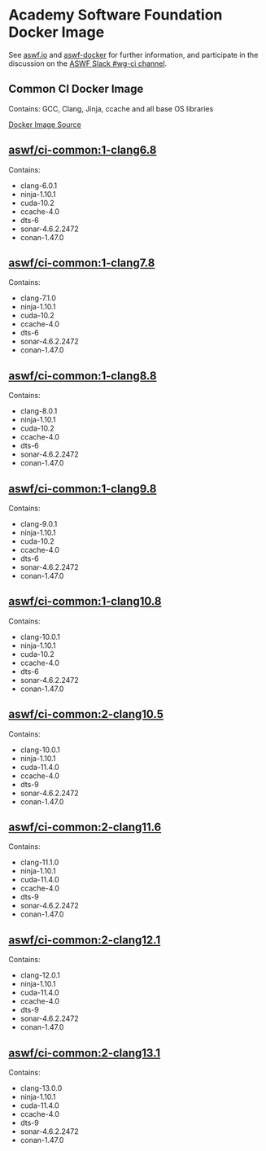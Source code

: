 <!--
Copyright (c) Contributors to the aswf-docker Project. All rights reserved.
SPDX-License-Identifier: Apache-2.0

Warning: this file is automatically generated from a template!
-->

# Academy Software Foundation Docker Image

See [aswf.io](https://aswf.io) and [aswf-docker](https://github.com/AcademySoftwareFoundation/aswf-docker)
for further information, and participate in the discussion on the
[ASWF Slack #wg-ci channel](https://academysoftwarefdn.slack.com/archives/C0169RX7MMK).

## Common CI Docker Image

Contains: GCC, Clang, Jinja, ccache and all base OS libraries

[Docker Image Source](https://github.com/AcademySoftwareFoundation/aswf-docker/blob/master/ci-common/Dockerfile)

## [aswf/ci-common:1-clang6.8](https://hub.docker.com/r/aswf/ci-common/tags?page=1&name=1-clang6.8)

Contains:
* clang-6.0.1
* ninja-1.10.1
* cuda-10.2
* ccache-4.0
* dts-6
* sonar-4.6.2.2472
* conan-1.47.0

## [aswf/ci-common:1-clang7.8](https://hub.docker.com/r/aswf/ci-common/tags?page=1&name=1-clang7.8)

Contains:
* clang-7.1.0
* ninja-1.10.1
* cuda-10.2
* ccache-4.0
* dts-6
* sonar-4.6.2.2472
* conan-1.47.0

## [aswf/ci-common:1-clang8.8](https://hub.docker.com/r/aswf/ci-common/tags?page=1&name=1-clang8.8)

Contains:
* clang-8.0.1
* ninja-1.10.1
* cuda-10.2
* ccache-4.0
* dts-6
* sonar-4.6.2.2472
* conan-1.47.0

## [aswf/ci-common:1-clang9.8](https://hub.docker.com/r/aswf/ci-common/tags?page=1&name=1-clang9.8)

Contains:
* clang-9.0.1
* ninja-1.10.1
* cuda-10.2
* ccache-4.0
* dts-6
* sonar-4.6.2.2472
* conan-1.47.0

## [aswf/ci-common:1-clang10.8](https://hub.docker.com/r/aswf/ci-common/tags?page=1&name=1-clang10.8)

Contains:
* clang-10.0.1
* ninja-1.10.1
* cuda-10.2
* ccache-4.0
* dts-6
* sonar-4.6.2.2472
* conan-1.47.0

## [aswf/ci-common:2-clang10.5](https://hub.docker.com/r/aswf/ci-common/tags?page=1&name=2-clang10.5)

Contains:
* clang-10.0.1
* ninja-1.10.1
* cuda-11.4.0
* ccache-4.0
* dts-9
* sonar-4.6.2.2472
* conan-1.47.0

## [aswf/ci-common:2-clang11.6](https://hub.docker.com/r/aswf/ci-common/tags?page=1&name=2-clang11.6)

Contains:
* clang-11.1.0
* ninja-1.10.1
* cuda-11.4.0
* ccache-4.0
* dts-9
* sonar-4.6.2.2472
* conan-1.47.0

## [aswf/ci-common:2-clang12.1](https://hub.docker.com/r/aswf/ci-common/tags?page=1&name=2-clang12.1)

Contains:
* clang-12.0.1
* ninja-1.10.1
* cuda-11.4.0
* ccache-4.0
* dts-9
* sonar-4.6.2.2472
* conan-1.47.0

## [aswf/ci-common:2-clang13.1](https://hub.docker.com/r/aswf/ci-common/tags?page=1&name=2-clang13.1)

Contains:
* clang-13.0.0
* ninja-1.10.1
* cuda-11.4.0
* ccache-4.0
* dts-9
* sonar-4.6.2.2472
* conan-1.47.0

